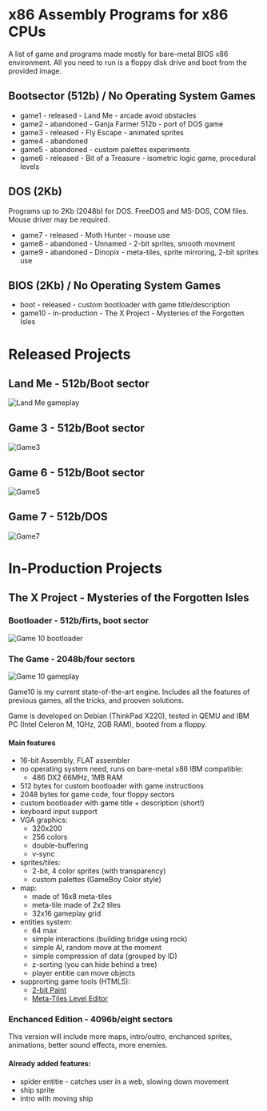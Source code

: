 # x86 Assembly Programs for x86 CPUs

A list of game and programs made mostly for bare-metal BIOS x86 environment.
All you need to run is a floppy disk drive and boot from the provided image.

## Bootsector (512b) / No Operating System Games
- game1 - released - Land Me - arcade avoid obstacles
- game2 - abandoned - Ganja Farmer 512b - port of DOS game
- game3 - released - Fly Escape - animated sprites
- game4 - abandoned
- game5 - abandoned - custom palettes experiments
- game6 - released - Bit of a Treasure - isometric logic game, procedural levels

## DOS (2Kb)
Programs up to 2Kb (2048b) for DOS. FreeDOS and MS-DOS, COM files.
Mouse driver may be required.
- game7 - released - Moth Hunter - mouse use
- game8 - abandoned - Unnamed - 2-bit sprites, smooth movment
- game9 - abandoned - Dinopix - meta-tiles, sprite mirroring, 2-bit sprites use

## BIOS (2Kb) / No Operating System Games
- boot - released - custom bootloader with game title/description
- game10 - in-production - The X Project - Mysteries of the Forgotten Isles

# Released Projects

## Land Me - 512b/Boot sector
![Land Me gameplay](media/game1-gameplay.gif)

## Game 3 - 512b/Boot sector
![Game3](media/game3-gameplay.gif)

## Game 6 - 512b/Boot sector
![Game5](media/game6-gameplay.gif)

## Game 7  - 512b/DOS
![Game7](media/game7-screen1.jpg)


# In-Production Projects

## The X Project - Mysteries of the Forgotten Isles

### Bootloader - 512b/firts, boot sector
![Game 10 bootloader](media/game10-bootloader.png)

### The Game - 2048b/four sectors
![Game 10 gameplay](media/game10-gameplay.png)

Game10 is my current state-of-the-art engine. Includes all the features of previous games, all the tricks, and prooven solutions. 

Game is developed on Debian (ThinkPad X220), tested in QEMU and IBM PC (Intel Celeron M, 1GHz, 2GB RAM), booted from a floppy.

#### Main features

- 16-bit Assembly, FLAT assembler
- no operating system need, runs on bare-metal x86 IBM compatible:
    - 486 DX2 66MHz, 1MB RAM
- 512 bytes for custom bootloader with game instructions
- 2048 bytes for game code, four floppy sectors
- custom bootloader with game title + description (short!)
- keyboard input support
- VGA graphics:
    - 320x200
    - 256 colors
    - double-buffering
    - v-sync
- sprites/tiles:
    - 2-bit, 4 color sprites (with transparency)
    - custom palettes (GameBoy Color style)
- map:
    - made of 16x8 meta-tiles
    - meta-tile made of 2x2 tiles
    - 32x16 gameplay grid
- entities system:
    - 64 max
    - simple interactions (building bridge using rock)
    - simple AI, random move at the moment
    - simple compression of data (grouped by ID)
    - z-sorting (you can hide behind a tree)
    - player entitie can move objects
- supprorting game tools (HTML5):
    - [2-bit Paint](https://smol.p1x.in/2bitpaint/)
    - [Meta-Tiles Level Editor](https://smol.p1x.in/metaleveleditor/)


### Enchanced Edition - 4096b/eight sectors

This version will include more maps, intro/outro, enchanced sprites, animations, better sound effects, more enemies.

#### Already added features:

- spider entitie - catches user in a web, slowing down movement
- ship sprite
- intro with moving ship

